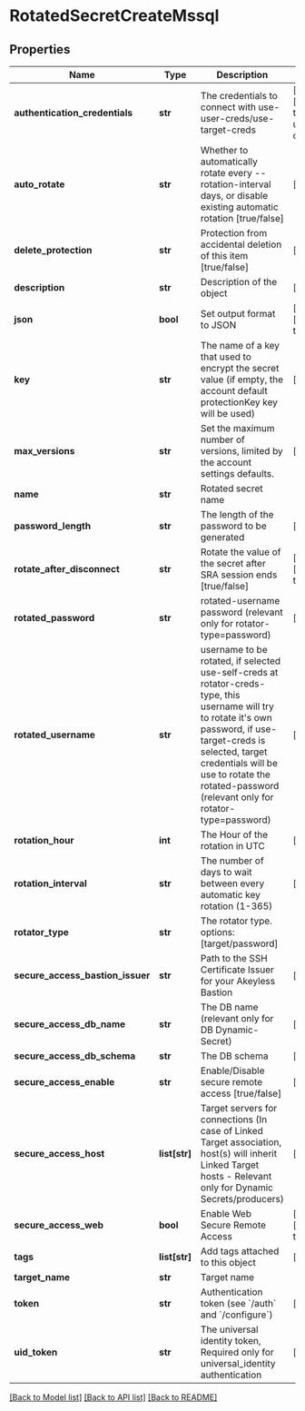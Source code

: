 # RotatedSecretCreateMssql

## Properties
Name | Type | Description | Notes
------------ | ------------- | ------------- | -------------
**authentication_credentials** | **str** | The credentials to connect with use-user-creds/use-target-creds | [optional] [default to 'use-user-creds']
**auto_rotate** | **str** | Whether to automatically rotate every --rotation-interval days, or disable existing automatic rotation [true/false] | [optional] 
**delete_protection** | **str** | Protection from accidental deletion of this item [true/false] | [optional] 
**description** | **str** | Description of the object | [optional] 
**json** | **bool** | Set output format to JSON | [optional] [default to False]
**key** | **str** | The name of a key that used to encrypt the secret value (if empty, the account default protectionKey key will be used) | [optional] 
**max_versions** | **str** | Set the maximum number of versions, limited by the account settings defaults. | [optional] 
**name** | **str** | Rotated secret name | 
**password_length** | **str** | The length of the password to be generated | [optional] 
**rotate_after_disconnect** | **str** | Rotate the value of the secret after SRA session ends [true/false] | [optional] [default to 'false']
**rotated_password** | **str** | rotated-username password (relevant only for rotator-type&#x3D;password) | [optional] 
**rotated_username** | **str** | username to be rotated, if selected use-self-creds at rotator-creds-type, this username will try to rotate it&#39;s own password, if use-target-creds is selected, target credentials will be use to rotate the rotated-password (relevant only for rotator-type&#x3D;password) | [optional] 
**rotation_hour** | **int** | The Hour of the rotation in UTC | [optional] 
**rotation_interval** | **str** | The number of days to wait between every automatic key rotation (1-365) | [optional] 
**rotator_type** | **str** | The rotator type. options: [target/password] | 
**secure_access_bastion_issuer** | **str** | Path to the SSH Certificate Issuer for your Akeyless Bastion | [optional] 
**secure_access_db_name** | **str** | The DB name (relevant only for DB Dynamic-Secret) | [optional] 
**secure_access_db_schema** | **str** | The DB schema | [optional] 
**secure_access_enable** | **str** | Enable/Disable secure remote access [true/false] | [optional] 
**secure_access_host** | **list[str]** | Target servers for connections (In case of Linked Target association, host(s) will inherit Linked Target hosts - Relevant only for Dynamic Secrets/producers) | [optional] 
**secure_access_web** | **bool** | Enable Web Secure Remote Access | [optional] [default to False]
**tags** | **list[str]** | Add tags attached to this object | [optional] 
**target_name** | **str** | Target name | 
**token** | **str** | Authentication token (see &#x60;/auth&#x60; and &#x60;/configure&#x60;) | [optional] 
**uid_token** | **str** | The universal identity token, Required only for universal_identity authentication | [optional] 

[[Back to Model list]](../README.md#documentation-for-models) [[Back to API list]](../README.md#documentation-for-api-endpoints) [[Back to README]](../README.md)


